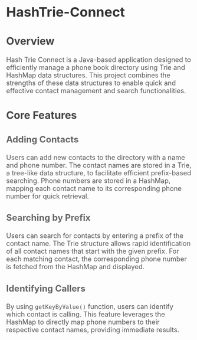 <!-- Main Title -->
<h1 style="font-size:36px; color:#333;">HashTrie-Connect</h1>

<!-- Section Overview -->
<h2 style="font-size:28px; color:#444;">Overview</h2>
<p style="font-size:18px; color:#555;">
Hash Trie Connect is a Java-based application designed to efficiently manage a phone book directory using Trie and HashMap data structures. This project combines the strengths of these data structures to enable quick and effective contact management and search functionalities.
</p>

<!-- Section Core Features -->
<h2 style="font-size:28px; color:#444;">Core Features</h2>

<!-- Subsection Adding Contacts -->
<h3 style="font-size:24px; color:#666;">Adding Contacts</h3>
<p style="font-size:18px; color:#555;">
Users can add new contacts to the directory with a name and phone number. The contact names are stored in a Trie, a tree-like data structure, to facilitate efficient prefix-based searching. Phone numbers are stored in a HashMap, mapping each contact name to its corresponding phone number for quick retrieval.
</p>

<!-- Subsection Searching by Prefix -->
<h3 style="font-size:24px; color:#666;">Searching by Prefix</h3>
<p style="font-size:18px; color:#555;">
Users can search for contacts by entering a prefix of the contact name. The Trie structure allows rapid identification of all contact names that start with the given prefix. For each matching contact, the corresponding phone number is fetched from the HashMap and displayed.
</p>

<!-- Subsection Identifying Callers -->
<h3 style="font-size:24px; color:#666;">Identifying Callers</h3>
<p style="font-size:18px; color:#555;">
By using <code>getKeyByValue()</code> function, users can identify which contact is calling. This feature leverages the HashMap to directly map phone numbers to their respective contact names, providing immediate results.
</p>

